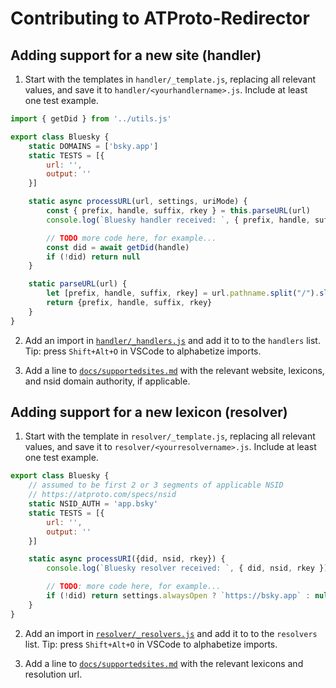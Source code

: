# Contributing to ATProto-Redirector

## Adding support for a new site (handler)

1. Start with the templates in `handler/_template.js`, replacing all relevant values, and save it to `handler/<yourhandlername>.js`. Include at least one test example.

```js
import { getDid } from '../utils.js'

export class Bluesky {
    static DOMAINS = ['bsky.app']
    static TESTS = [{
        url: '',
        output: ''
    }]

    static async processURL(url, settings, uriMode) {
        const { prefix, handle, suffix, rkey } = this.parseURL(url)
        console.log(`Bluesky handler received: `, { prefix, handle, suffix, rkey })

        // TODO more code here, for example...
        const did = await getDid(handle)
        if (!did) return null
    }

    static parseURL(url) {
        let [prefix, handle, suffix, rkey] = url.pathname.split("/").slice(1)
        return {prefix, handle, suffix, rkey}
    }
}
```

2. Add an import in [`handler/_handlers.js`](handler/_handlers.js) and add it to to the `handlers` list. Tip: press `Shift+Alt+O` in VSCode to alphabetize imports.

3. Add a line to [`docs/supportedsites.md`](docs/supportedsites.md) with the relevant website, lexicons, and nsid domain authority, if applicable.

## Adding support for a new lexicon (resolver)

1. Start with the template in `resolver/_template.js`, replacing all relevant values, and save it to `resolver/<yourresolvername>.js`. Include at least one test example.

```js
export class Bluesky {
    // assumed to be first 2 or 3 segments of applicable NSID
    // https://atproto.com/specs/nsid
    static NSID_AUTH = 'app.bsky'
    static TESTS = [{
        url: '',
        output: ''
    }]

    static async processURI({did, nsid, rkey}) {
        console.log(`Bluesky resolver received: `, { did, nsid, rkey })

        // TODO: more code here, for example...
        if (!did) return settings.alwaysOpen ? `https://bsky.app` : null
    }
}
```

2. Add an import in [`resolver/_resolvers.js`](resolver/_resolvers.js) and add it to to the `resolvers` list. Tip: press `Shift+Alt+O` in VSCode to alphabetize imports.

3. Add a line to [`docs/supportedsites.md`](docs/supportedsites.md) with the relevant lexicons and resolution url.
